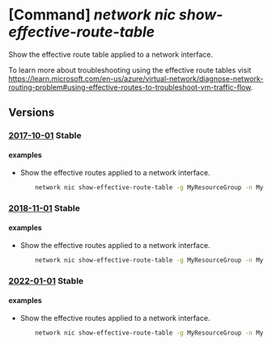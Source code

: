 # [Command] _network nic show-effective-route-table_

Show the effective route table applied to a network interface.

To learn more about troubleshooting using the effective route tables visit https://learn.microsoft.com/en-us/azure/virtual-network/diagnose-network-routing-problem#using-effective-routes-to-troubleshoot-vm-traffic-flow.

## Versions

### [2017-10-01](/Resources/mgmt-plane/L3N1YnNjcmlwdGlvbnMve30vcmVzb3VyY2Vncm91cHMve30vcHJvdmlkZXJzL21pY3Jvc29mdC5uZXR3b3JrL25ldHdvcmtpbnRlcmZhY2VzL3t9L2VmZmVjdGl2ZXJvdXRldGFibGU=/2017-10-01.xml) **Stable**

<!-- mgmt-plane /subscriptions/{}/resourcegroups/{}/providers/microsoft.network/networkinterfaces/{}/effectiveroutetable 2017-10-01 -->

#### examples

- Show the effective routes applied to a network interface.
    ```bash
        network nic show-effective-route-table -g MyResourceGroup -n MyNic
    ```

### [2018-11-01](/Resources/mgmt-plane/L3N1YnNjcmlwdGlvbnMve30vcmVzb3VyY2Vncm91cHMve30vcHJvdmlkZXJzL21pY3Jvc29mdC5uZXR3b3JrL25ldHdvcmtpbnRlcmZhY2VzL3t9L2VmZmVjdGl2ZXJvdXRldGFibGU=/2018-11-01.xml) **Stable**

<!-- mgmt-plane /subscriptions/{}/resourcegroups/{}/providers/microsoft.network/networkinterfaces/{}/effectiveroutetable 2018-11-01 -->

#### examples

- Show the effective routes applied to a network interface.
    ```bash
        network nic show-effective-route-table -g MyResourceGroup -n MyNic
    ```

### [2022-01-01](/Resources/mgmt-plane/L3N1YnNjcmlwdGlvbnMve30vcmVzb3VyY2Vncm91cHMve30vcHJvdmlkZXJzL21pY3Jvc29mdC5uZXR3b3JrL25ldHdvcmtpbnRlcmZhY2VzL3t9L2VmZmVjdGl2ZXJvdXRldGFibGU=/2022-01-01.xml) **Stable**

<!-- mgmt-plane /subscriptions/{}/resourcegroups/{}/providers/microsoft.network/networkinterfaces/{}/effectiveroutetable 2022-01-01 -->

#### examples

- Show the effective routes applied to a network interface.
    ```bash
        network nic show-effective-route-table -g MyResourceGroup -n MyNic
    ```
